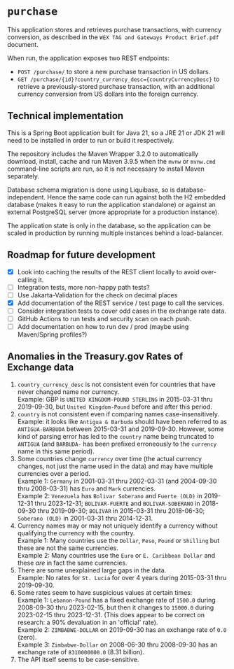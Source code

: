 # `purchase`

This application stores and retrieves purchase transactions, with currency
conversion, as described in the `WEX TAG and Gateways Product Brief.pdf`
document.

When run, the application exposes two REST endpoints:

* `POST /purchase/` to store a new purchase transaction in US dollars.
* `GET /purchase/{id}?country_currency_desc={countryCurrencyDesc}` to retrieve
  a previously-stored purchase transaction, with an additional currency conversion
  from US dollars into the foreign currency.

## Technical implementation

This is a Spring Boot application built for Java 21, so a JRE 21 or JDK 21
will need to be installed in order to run or build it respectively.

The repository includes the Maven Wrapper 3.2.0 to automatically download,
install, cache and run Maven 3.9.5 when the `mvnw` or `mvnw.cmd` command-line
scripts are run, so it is not necessary to install Maven separately.

Database schema migration is done using Liquibase, so is database-independent.
Hence the same code can run against both the H2 embedded database (makes it
easy to run the application standalone) or against an external PostgreSQL
server (more appropriate for a production instance).

The application state is only in the database, so the application can be
scaled in production by running multiple instances behind a load-balancer.

## Roadmap for future development

- [X] Look into caching the results of the REST client locally to avoid over-calling it.
- [ ] Integration tests, more non-happy path tests?
- [ ] Use Jakarta-Validation for the check on decimal places
- [X] Add documentation of the REST service / test page to call the services.
- [ ] Consider integration tests to cover odd cases in the exchange rate data.
- [ ] GitHub Actions to run tests and security scan on each push.
- [ ] Add documentation on how to run dev / prod (maybe using Maven/Spring profiles?)

## Anomalies in the Treasury.gov Rates of Exchange data

1. `country_currency_desc` is not consistent even for countries that have never
   changed name nor currency.\
   Example: GBP is `UNITED KINGDOM-POUND STERLING` in 2015-03-31 thru 2019-09-30,
   but `United Kingdom-Pound` before and after this period.
2. `country` is not consistent even if comparing names case-insensitively.\
   Example: it looks like `Antigua & Barbuda` should have been referred to as
   `ANTIGUA-BARBUDA` between 2015-03-31 and 2019-09-30. However, some kind of parsing
   error has led to the `country` name being truncated to `ANTIGUA` (and `BARBUDA-`
   has been prefixed erroneously to the `currency` name in this same period).
3. Some countries change `currency` over time (the actual currency changes, not just
   the name used in the data) and may have multiple currencies over a period.\
   Example 1: `Germany` in 2001-03-31 thru 2002-03-31 (and 2004-09-30 thru 2008-03-31)
   has `Euro` and `Mark` currencies.\
   Example 2: `Venezuela` has `Bolivar Soberano` and `Fuerte (OLD)` in 2019-12-31
   thru 2023-12-31; `BOLIVAR-FUERTE` and `BOLIVAR-SOBERANO` in 2018-09-30 thru
   2019-09-30; `BOLIVAR` in 2015-03-31 thru 2018-06-30; `Soberano (OLD)` in
   2001-03-31 thru 2014-12-31.
4. Currency names may or may not uniquely identify a currency without qualifying
   the currency with the country.\
   Example 1: Many countries use the `Dollar`, `Peso`, `Pound` or `Shilling`
   but these are not the same currencies.\
   Example 2: Many countries use the `Euro` or `E. Caribbean Dollar` and these
   _are_ in fact the same currencies.
5. There are some unexplained large gaps in the data.\
   Example: No rates for `St. Lucia` for over 4 years during 2015-03-31 thru 2019-09-30.
6. Some rates seem to have suspicious values at certain times:\
   Example 1: `Lebanon-Pound` has a fixed exchange rate of `1500.0` during 2008-09-30
   thru 2023-02-15, but then it changes to `15000.0` during 2023-02-15 thru 2023-12-31.
   (This does appear to be correct on research: a 90% devaluation in an 'official' rate).\
   Example 2: `ZIMBABWE-DOLLAR` on 2019-09-30 has an exchange rate of `0.0` (zero).\
   Example 3: `Zimbabwe-Dollar` on 2008-06-30 thru 2008-09-30 has an exchange rate of
   `8310000000.0` (8.31 billion).
7. The API itself seems to be case-sensitive.
